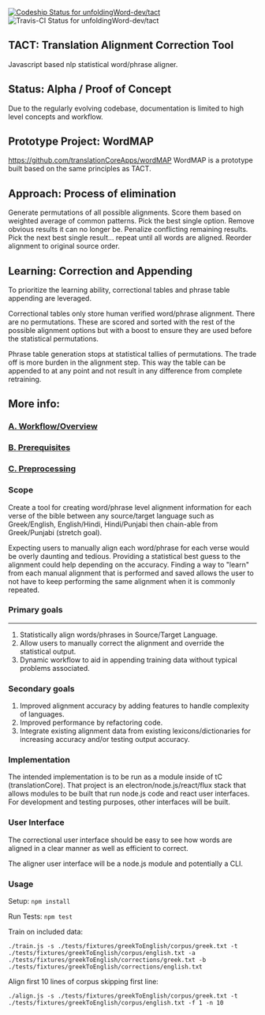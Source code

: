 [ ![Codeship Status for unfoldingWord-dev/tact](https://app.codeship.com/projects/d2282ce0-8d68-0134-e553-0a1d76d80454/status?branch=master)](https://app.codeship.com/projects/184977)
![Travis-CI Status for unfoldingWord-dev/tact](https://travis-ci.org/unfoldingWord-dev/tact.svg?branch=master)

## TACT: Translation Alignment Correction Tool
Javascript based nlp statistical word/phrase aligner.

## Status: Alpha / Proof of Concept
Due to the regularly evolving codebase, documentation is limited to high level concepts and workflow.

## Prototype Project: WordMAP
https://github.com/translationCoreApps/wordMAP
WordMAP is a prototype built based on the same principles as TACT.

## Approach: Process of elimination
Generate permutations of all possible alignments. Score them based on weighted average of common patterns. Pick the best single option. Remove obvious results it can no longer be. Penalize conflicting remaining results. Pick the next best single result... repeat until all words are aligned. Reorder alignment to original source order.

## Learning: Correction and Appending
To prioritize the learning ability, correctional tables and phrase table appending are leveraged.

Correctional tables only store human verified word/phrase alignment. There are no permutations. These are scored and sorted with the rest of the possible alignment options but with a boost to ensure they are used before the statistical permutations.

Phrase table generation stops at statistical tallies of permutations. The trade off is more burden in the alignment step. This way the table can be appended to at any point and not result in any difference from complete retraining.

## More info:
### [A. Workflow/Overview](https://github.com/unfoldingWord-dev/tact/wiki/A.-Workflow-Overview)
### [B. Prerequisites](https://github.com/unfoldingWord-dev/tact/wiki/B.-Prerequisites)
### [C. Preprocessing](https://github.com/unfoldingWord-dev/tact/wiki/C.-Preprocessing-data)


### Scope
Create a tool for creating word/phrase level alignment information for each verse of the bible between any source/target language such as Greek/English, English/Hindi, Hindi/Punjabi then chain-able from Greek/Punjabi (stretch goal).

Expecting users to manually align each word/phrase for each verse would be overly daunting and tedious. Providing a statistical best guess to the alignment could help depending on the accuracy. Finding a way to "learn" from each manual alignment that is performed and saved allows the user to not have to keep performing the same alignment when it is commonly repeated.

### Primary goals
---
1. Statistically align words/phrases in Source/Target Language.
1. Allow users to manually correct the alignment and override the statistical output.
1. Dynamic workflow to aid in appending training data without typical problems associated.

### Secondary goals
1. Improved alignment accuracy by adding features to handle complexity of languages.
2. Improved performance by refactoring code.
3. Integrate existing alignment data from existing lexicons/dictionaries for increasing accuracy and/or testing output accuracy.

### Implementation
The intended implementation is to be run as a module inside of tC (translationCore). That project is an electron/node.js/react/flux stack that allows modules to be built that run node.js code and react user interfaces. For development and testing purposes, other interfaces will be built.

### User Interface
The correctional user interface should be easy to see how words are aligned in a clear manner as well as efficient to correct.

The aligner user interface will be a node.js module and potentially a CLI.

### Usage
Setup: `npm install`

Run Tests: `npm test`

Train on included data:

`./train.js -s ./tests/fixtures/greekToEnglish/corpus/greek.txt -t ./tests/fixtures/greekToEnglish/corpus/english.txt -a ./tests/fixtures/greekToEnglish/corrections/greek.txt -b ./tests/fixtures/greekToEnglish/corrections/english.txt`

Align first 10 lines of corpus skipping first line:

`./align.js -s ./tests/fixtures/greekToEnglish/corpus/greek.txt -t ./tests/fixtures/greekToEnglish/corpus/english.txt -f 1 -n 10`
